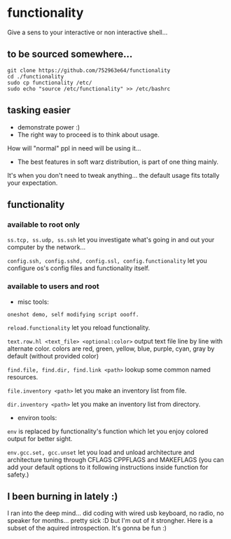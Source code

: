 # functionality
Give a sens to your interactive or non interactive shell...

## to be sourced somewhere...
```shell
git clone https://github.com/752963e64/functionality
cd ./functionality
sudo cp functionality /etc/
sudo echo "source /etc/functionality" >> /etc/bashrc
```

## tasking easier
- demonstrate power :)
- The right way to proceed is to think about usage.

How will "normal" ppl in need will be using it...
- The best features in soft warz distribution, is part of one thing mainly.

It's when you don't need to tweak anything... the default usage fits totally your expectation.


## functionality

### available to root only

```ss.tcp, ss.udp, ss.ssh``` let you investigate what's going in and out your computer by the network...

```config.ssh, config.sshd, config.ssl, config.functionality``` let you configure os's config files and functionality itself.

### available to users and root
- misc tools:

```oneshot demo, self modifying script oooff.```

```reload.functionality``` let you reload functionality.

```text.row.hl <text_file> <optional:color>``` output text file line by line with alternate color.
colors are red, green, yellow, blue, purple, cyan, gray by default (without provided color)

```find.file, find.dir, find.link <path>``` lookup some common named resources.

```file.inventory <path>``` let you make an inventory list from file.

```dir.inventory <path>``` let you make an inventory list from directory.

- environ tools:

```env``` is replaced by functionality's function which let you enjoy colored output for better sight.

```env.gcc.set, gcc.unset``` let you load and unload architecture and architecture tuning through CFLAGS CPPFLAGS and MAKEFLAGS
(you can add your default options to it following instructions inside function for safety.)
 

## I been burning in lately :)
I ran into the deep mind... did coding with wired usb keyboard, no radio, no speaker for months...
pretty sick :D but I'm out of it strongher. Here is a subset of the aquired introspection.
It's gonna be fun :)
